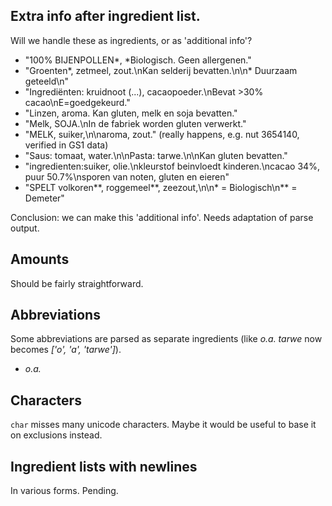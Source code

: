 
## Extra info after ingredient list.

Will we handle these as ingredients, or as 'additional info'?

- "100% BIJENPOLLEN*, *Biologisch. Geen allergenen."
- "Groenten*, zetmeel, zout.\nKan selderij bevatten.\n\n* Duurzaam geteeld\n"
- "Ingrediënten: kruidnoot (...), cacaopoeder.\nBevat >30% cacao\nE=goedgekeurd."
- "Linzen, aroma. Kan gluten, melk en soja bevatten."
- "Melk, SOJA.\nIn de fabriek worden gluten verwerkt."
- "MELK, suiker,\n\naroma, zout." (really happens, e.g. nut 3654140, verified in GS1 data)
- "Saus: tomaat, water.\n\nPasta: tarwe.\n\nKan gluten bevatten."
- "ingredienten:suiker, olie.\nkleurstof beinvloedt kinderen.\ncacao 34%, puur 50.7%\nsporen van noten, gluten en eieren"
- "SPELT volkoren**, roggemeel**, zeezout,\n\n* = Biologisch\n** = Demeter"

Conclusion: we can make this 'additional info'. Needs adaptation of parse output.


## Amounts

Should be fairly straightforward.


## Abbreviations

Some abbreviations are parsed as separate ingredients
(like _o.a. tarwe_ now becomes _['o', 'a', 'tarwe']_).

* _o.a._


## Characters

`char` misses many unicode characters. Maybe it would be useful to base it on exclusions instead.


## Ingredient lists with newlines

In various forms. Pending.

